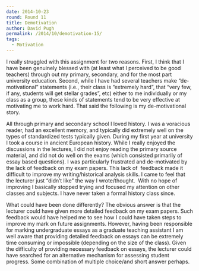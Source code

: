 ```yaml
---
date: 2014-10-23
round: Round 11
title: Demotivation
author: David Pugh
permalink: /2014/10/demotivation-15/
tags:
  - Motivation
---
```

I really struggled with this assignment for two reasons. First, I think that I have been genuinely blessed with (at least what I perceived to be good teachers) through out my primary, secondary, and for the most part university education. Second, while I have had several teachers make &#8220;de-motivational&#8221; statements (i.e., their class is &#8220;extremely hard&#8221;, that &#8220;very few, if any, students will get stellar grades&#8221;, etc) either to me individually or my class as a group, these kinds of statements tend to be very effective at motivating me to work hard. That said the following is my de-motivational story.

All through primary and secondary school I loved history. I was a voracious reader, had an excellent memory, and typically did extremely well on the types of standardized tests typically given. During my first year at university I took a course in ancient European history. While I really enjoyed the discussions in the lectures, I did not enjoy reading the primary source material, and did not do well on the exams (which consisted primarily of essay based questions). I was particularly frustrated and de-motivated by the lack of feedback on my exam papers. This lack of  feedback made it difficult to improve my writing/historical analysis skills. I came to feel that the lecturer just &#8220;didn&#8217;t like&#8221; the way I wrote/thought.  With no hope of improving I basically stopped trying and focused my attention on other classes and subjects. I have never taken a formal history class since.

What could have been done differently? The obvious answer is that the lecturer could have given more detailed feedback on my exam papers. Such feedback would have helped me to see how I could have taken steps to improve my mark on future assignments. However, having been responsible for marking undergraduate essays as a graduate teaching assistant I am well aware that providing detailed feedback on essays can be extremely time consuming or impossible (depending on the size of the class). Given the difficulty of providing necessary feedback on essays, the lecturer could have searched for an alternative mechanism for assessing student progress. Some combination of multiple choice/and short answer perhaps.

&nbsp;

&nbsp;
